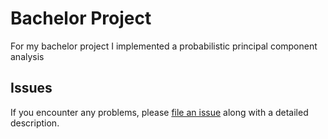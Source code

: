 # Bachelor Project

For my bachelor project I implemented a probabilistic principal component analysis

## Issues

If you encounter any problems,
please [file an issue] along with a detailed description.

[file an issue]: https://github.com/DueViktor/bachelor-project/issues
